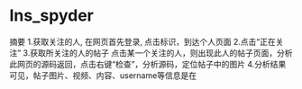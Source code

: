 # Ins_spyder 
摘要
1.获取关注的人, 在网页首先登录, 点击标识，到达个人页面
2.点击“正在关注”
3.获取所关注的人的帖子
    点击某一个关注的人，则出现此人的帖子页面，分析此网页的源码返回，点击右键“检查”，分析源码，定位帖子中的图片
4.分析结果可见，帖子图片、视频、内容、username等信息是在<script>里，实际里面是json字符串
    "display_url"：图片的地址
    "is_video"：是否是视频
    "video_url":如果是视频，则获取视频地址
    "title"获取到文章的标题，有时为空
    "edge_media_to_caption"-"edges"-"node"-"text"：获取到文章的内容。
5.成功找到我们所需要的数据，就可以进行下载保存等存储操作了，包括存储到mysql数据库和下载图片、视频文件。
获取关注的人
    
详细内容：
一、获取关注人列表
1.	在网页首先登录
如图1，请求https://www.instagram.com/accounts/login/?source=auth_switcher
 
![image](https://raw.githubusercontent.com/buptlk/Ins_spyder/master/picture/t1.png)
图1

2.	输入账号密码，点击“登录”，得到图2结果
 
![image](https://raw.githubusercontent.com/buptlk/Ins_spyder/master/picture/t2.png)
图2

3.	点击“以后再说”，得到如图3的结果。
 
![image](https://raw.githubusercontent.com/buptlk/Ins_spyder/master/picture/t3.png)
图3

4.	点击进入“个人主页”，得到图4结果。
  
![image](https://raw.githubusercontent.com/buptlk/Ins_spyder/master/picture/t4.png)
图4

5.	点击“正在关注”，到下图5
 
 
![image](https://raw.githubusercontent.com/buptlk/Ins_spyder/master/picture/t5.png)
   图5

6.	右键“检查”，分析图6 的Elements，发现有且仅有关注的用户元素具有相同的class_name，即”FPmhX”。通过定位这个类元素获取其”title”，可以得到所有用户名。
 
![image](https://raw.githubusercontent.com/buptlk/Ins_spyder/master/picture/t6.png)
  图6
  
二、获取所关注的人的帖子

1.	点击图5中的关注的用户，进入此用户的主页。用户主页的url可以通过” https://www.instagram.com/” + 图6获取的用户名组成。
 
![image](https://raw.githubusercontent.com/buptlk/Ins_spyder/master/picture/t7.png)
图7

2.	分析此网页的源码。
点击右键“检查”，进入界面源码分析，并定位到帖子元素，发现有且仅有帖子同时具有v1Nh3 kIKUG _bz0w三种class_name
 
![image](https://raw.githubusercontent.com/buptlk/Ins_spyder/master/picture/t8.png)
图8

3.	进入主贴界面。
点击其中一条帖子，如图9，发现每一条帖子的url都可以通过图8中定位元素的字标签href属性得到。
 
![image](https://raw.githubusercontent.com/buptlk/Ins_spyder/master/picture/t9.png)
图9
4.	右键“检查”获取“Network”处的“Response”。

![image](https://raw.githubusercontent.com/buptlk/Ins_spyder/master/picture/t10.png)
 图10
5.	分析可知，结果是在<script>里，实际里面是json字符串，可将此行的所有结果都拿出来，放在“json在线格式化”，可清晰看出返回的内容，如图11
 
![image](https://raw.githubusercontent.com/buptlk/Ins_spyder/master/picture/t11.png)
图11

6.  分析图11中的结果。
        1.”display_url“：图片的地址
        2.”is_video“：是否是视频
        3.”video_url“:如果是视频，则获取视频地址
        4.”title”获取到文章的标题，有时为空
        5.“edge_media_to_caption”-”edges”-”node”-”text”：获取到文章的内容。
        如果”"is_video":true“，则此处还会有一个”video_url“字段值。所以，此地址https://www.instagram.com/p/BzEkKbnHV0K/ 的请求结果，就是我们所需要的。而此地址的组成，是基本地址”https://www.instagram.com/“+图8中定位元素的字标签href属性组成。

总结：
1.	通过“获取关注的人”获取到的图6 的结果，获取到关注用户字段值，组成地址“https://www.instagram.com/jaychou/”，请求此地址，获取到关注人的主页。
2.	通过关注的人定位图8中的每一条帖子的元素，组成地址“https://www.instagram.com/p/ByqNmF7i1_x/”，获取到图9的结果。
3. 分析图9源码，定位得到包含我们所需数据的json字符串，并解析字符串。
4. 下载图片、视频、博主id、帖子内容等数据。
